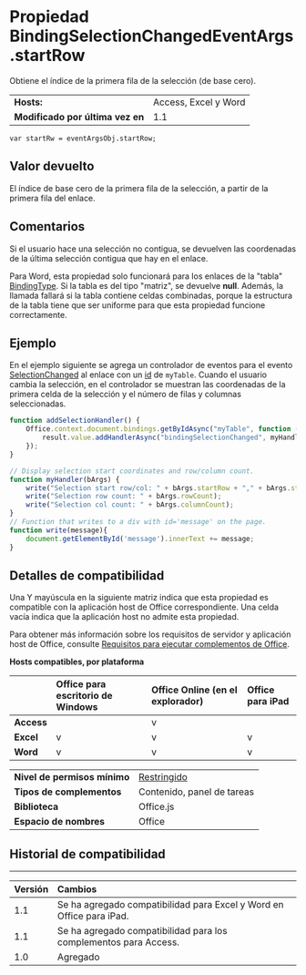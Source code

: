 
# <a name="bindingselectionchangedeventargs.startrow-property"></a>Propiedad BindingSelectionChangedEventArgs.startRow
Obtiene el índice de la primera fila de la selección (de base cero).

|||
|:-----|:-----|
|**Hosts:**|Access, Excel y Word|
|**Modificado por última vez en**|1.1|

```
var startRw = eventArgsObj.startRow;
```


## <a name="return-value"></a>Valor devuelto

El índice de base cero de la primera fila de la selección, a partir de la primera fila del enlace.


## <a name="remarks"></a>Comentarios

Si el usuario hace una selección no contigua, se devuelven las coordenadas de la última selección contigua que hay en el enlace. 

Para Word, esta propiedad solo funcionará para los enlaces de la "tabla" [BindingType](../../reference/shared/bindingtype-enumeration.md). Si la tabla es del tipo "matriz", se devuelve **null**. Además, la llamada fallará si la tabla contiene celdas combinadas, porque la estructura de la tabla tiene que ser uniforme para que esta propiedad funcione correctamente.


## <a name="example"></a>Ejemplo

En el ejemplo siguiente se agrega un controlador de eventos para el evento [SelectionChanged](../../reference/shared/binding.bindingselectionchangedevent.md) al enlace con un [id](../../reference/shared/binding.id.md) de `myTable`. Cuando el usuario cambia la selección, en el controlador se muestran las coordenadas de la primera celda de la selección y el número de filas y columnas seleccionadas.


```js
function addSelectionHandler() {
    Office.context.document.bindings.getByIdAsync("myTable", function (result) {
        result.value.addHandlerAsync("bindingSelectionChanged", myHandler);
    });
}

// Display selection start coordinates and row/column count.
function myHandler(bArgs) {
    write("Selection start row/col: " + bArgs.startRow + "," + bArgs.startColumn);
    write("Selection row count: " + bArgs.rowCount);
    write("Selection col count: " + bArgs.columnCount);
}
// Function that writes to a div with id='message' on the page.
function write(message){
    document.getElementById('message').innerText += message; 
}
```


## <a name="support-details"></a>Detalles de compatibilidad


Una Y mayúscula en la siguiente matriz indica que esta propiedad es compatible con la aplicación host de Office correspondiente. Una celda vacía indica que la aplicación host no admite esta propiedad.

Para obtener más información sobre los requisitos de servidor y aplicación host de Office, consulte [Requisitos para ejecutar complementos de Office](../../docs/overview/requirements-for-running-office-add-ins.md).


**Hosts compatibles, por plataforma**


||**Office para escritorio de Windows**|**Office Online (en el explorador)**|**Office para iPad**|
|:-----|:-----|:-----|:-----|
|**Access**||v||
|**Excel**|v|v|v|
|**Word**|v|v|v|

|||
|:-----|:-----|
|**Nivel de permisos mínimo**|[Restringido](../../docs/develop/requesting-permissions-for-api-use-in-content-and-task-pane-add-ins.md)|
|**Tipos de complementos**|Contenido, panel de tareas|
|**Biblioteca**|Office.js|
|**Espacio de nombres**|Office|

## <a name="support-history"></a>Historial de compatibilidad





****


|**Versión**|**Cambios**|
|:-----|:-----|
|1.1|Se ha agregado compatibilidad para Excel y Word en Office para iPad.|
|1.1|Se ha agregado compatibilidad para los complementos para Access.|
|1.0|Agregado|
